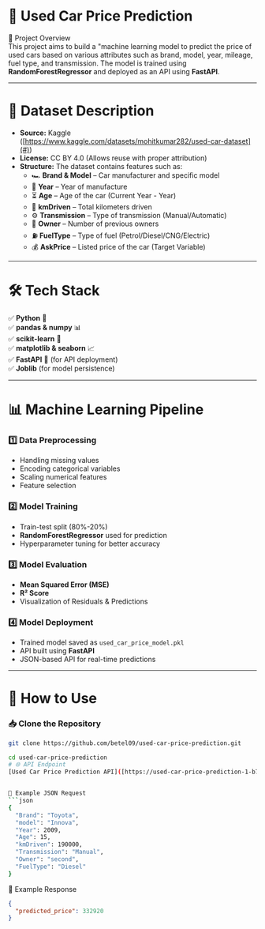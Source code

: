 # 🚗  Used Car Price Prediction  

 📌  Project Overview  
This project aims to build a "machine learning model to predict the price of used cars based on various attributes such as brand, model, year, mileage, fuel type, and transmission. The model is trained using **RandomForestRegressor** and deployed as an API using **FastAPI**.  

---

 # 📂  Dataset Description  
- **Source:** Kaggle ([https://www.kaggle.com/datasets/mohitkumar282/used-car-dataset](#))  
- **License:** CC BY 4.0 (Allows reuse with proper attribution)  
- **Structure:** The dataset contains features such as:  
  - 🏎 **Brand & Model** – Car manufacturer and specific model  
  - 📅 **Year** – Year of manufacture  
  - ⏳ **Age** – Age of the car (Current Year - Year)  
  - 🔢 **kmDriven** – Total kilometers driven  
  - ⚙️ **Transmission** – Type of transmission (Manual/Automatic)  
  - 👥 **Owner** – Number of previous owners  
  - ⛽ **FuelType** – Type of fuel (Petrol/Diesel/CNG/Electric)  
  - 💰 **AskPrice** – Listed price of the car (Target Variable)  

---

# 🛠  Tech Stack  
✅ **Python** 🐍  
✅ **pandas & numpy** 📊  
✅ **scikit-learn** 🤖  
✅ **matplotlib & seaborn** 📈  
✅ **FastAPI** 🚀 (for API deployment)  
✅ **Joblib** (for model persistence)  

---

# 📊  Machine Learning Pipeline  
### **1️⃣ Data Preprocessing**  
   - Handling missing values  
   - Encoding categorical variables  
   - Scaling numerical features  
   - Feature selection  
   
### **2️⃣ Model Training**  
   - Train-test split (80%-20%)  
   - **RandomForestRegressor** used for prediction  
   - Hyperparameter tuning for better accuracy  

### **3️⃣ Model Evaluation**  
   - **Mean Squared Error (MSE)**  
   - **R² Score**  
   - Visualization of Residuals & Predictions  

### **4️⃣ Model Deployment**  
   - Trained model saved as `used_car_price_model.pkl`  
   - API built using **FastAPI**  
   - JSON-based API for real-time predictions  

---

# 🚀  How to Use  
### 📥 **Clone the Repository**  
```bash
git clone https://github.com/betel09/used-car-price-prediction.git

cd used-car-price-prediction
# 🌐 API Endpoint
[Used Car Price Prediction API]([https://used-car-price-prediction-1-b7n2.onrender.com/docs](#))


📌 Example JSON Request
```json
{
  "Brand": "Toyota",
  "model": "Innova",
  "Year": 2009,
  "Age": 15,
  "kmDriven": 190000,
  "Transmission": "Manual",
  "Owner": "second",
  "FuelType": "Diesel"
}
```

📌 Example Response
```json
{
  "predicted_price": 332920
}
```


